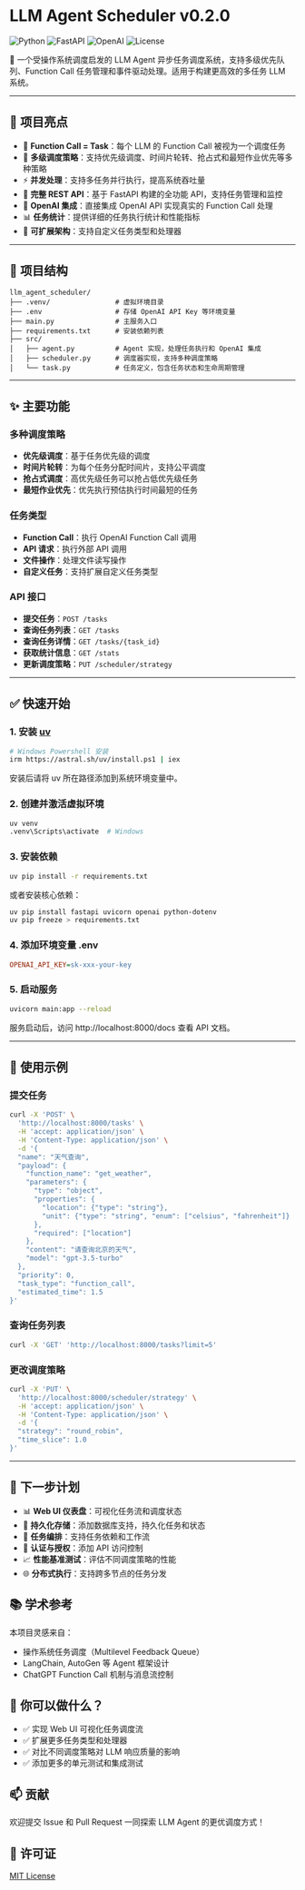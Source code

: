 # LLM Agent Scheduler v0.2.0

![Python](https://img.shields.io/badge/Python-3.9%2B-blue)
![FastAPI](https://img.shields.io/badge/FastAPI-0.115%2B-green)
![OpenAI](https://img.shields.io/badge/OpenAI-API-orange)
![License](https://img.shields.io/badge/License-MIT-blue)

🚀 一个受操作系统调度启发的 LLM Agent 异步任务调度系统，支持多级优先队列、Function Call 任务管理和事件驱动处理。适用于构建更高效的多任务 LLM 系统。

---

## 🌟 项目亮点

- 🧠 **Function Call = Task**：每个 LLM 的 Function Call 被视为一个调度任务
- 🎯 **多级调度策略**：支持优先级调度、时间片轮转、抢占式和最短作业优先等多种策略
- ⚡ **并发处理**：支持多任务并行执行，提高系统吞吐量
- 🔌 **完整 REST API**：基于 FastAPI 构建的全功能 API，支持任务管理和监控
- 🤖 **OpenAI 集成**：直接集成 OpenAI API 实现真实的 Function Call 处理
- 📊 **任务统计**：提供详细的任务执行统计和性能指标
- 🧩 **可扩展架构**：支持自定义任务类型和处理器

---

## 📁 项目结构

```
llm_agent_scheduler/
├── .venv/                # 虚拟环境目录
├── .env                  # 存储 OpenAI API Key 等环境变量
├── main.py               # 主服务入口
├── requirements.txt      # 安装依赖列表
├── src/
│   ├── agent.py          # Agent 实现，处理任务执行和 OpenAI 集成
│   ├── scheduler.py      # 调度器实现，支持多种调度策略
│   └── task.py           # 任务定义，包含任务状态和生命周期管理
```

---

## ✨ 主要功能

### 多种调度策略

- **优先级调度**：基于任务优先级的调度
- **时间片轮转**：为每个任务分配时间片，支持公平调度
- **抢占式调度**：高优先级任务可以抢占低优先级任务
- **最短作业优先**：优先执行预估执行时间最短的任务

### 任务类型

- **Function Call**：执行 OpenAI Function Call 调用
- **API 请求**：执行外部 API 调用
- **文件操作**：处理文件读写操作
- **自定义任务**：支持扩展自定义任务类型

### API 接口

- **提交任务**：`POST /tasks`
- **查询任务列表**：`GET /tasks`
- **查询任务详情**：`GET /tasks/{task_id}`
- **获取统计信息**：`GET /stats`
- **更新调度策略**：`PUT /scheduler/strategy`

---

## ✅ 快速开始

### 1. 安装 [uv](https://github.com/astral-sh/uv)

```bash
# Windows Powershell 安装
irm https://astral.sh/uv/install.ps1 | iex
```

安装后请将 uv 所在路径添加到系统环境变量中。

### 2. 创建并激活虚拟环境

```bash
uv venv
.venv\Scripts\activate  # Windows
```

### 3. 安装依赖

```bash
uv pip install -r requirements.txt
```

或者安装核心依赖：

```bash
uv pip install fastapi uvicorn openai python-dotenv
uv pip freeze > requirements.txt
```

### 4. 添加环境变量 .env

```ini
OPENAI_API_KEY=sk-xxx-your-key
```

### 5. 启动服务

```bash
uvicorn main:app --reload
```

服务启动后，访问 http://localhost:8000/docs 查看 API 文档。

---

## 📝 使用示例

### 提交任务

```bash
curl -X 'POST' \
  'http://localhost:8000/tasks' \
  -H 'accept: application/json' \
  -H 'Content-Type: application/json' \
  -d '{
  "name": "天气查询",
  "payload": {
    "function_name": "get_weather",
    "parameters": {
      "type": "object",
      "properties": {
        "location": {"type": "string"},
        "unit": {"type": "string", "enum": ["celsius", "fahrenheit"]}
      },
      "required": ["location"]
    },
    "content": "请查询北京的天气",
    "model": "gpt-3.5-turbo"
  },
  "priority": 0,
  "task_type": "function_call",
  "estimated_time": 1.5
}'
```

### 查询任务列表

```bash
curl -X 'GET' 'http://localhost:8000/tasks?limit=5'
```

### 更改调度策略

```bash
curl -X 'PUT' \
  'http://localhost:8000/scheduler/strategy' \
  -H 'accept: application/json' \
  -H 'Content-Type: application/json' \
  -d '{
  "strategy": "round_robin",
  "time_slice": 1.0
}'
```

---

## 🔧 下一步计划

- 📊 **Web UI 仪表盘**：可视化任务流和调度状态
- 💾 **持久化存储**：添加数据库支持，持久化任务和状态
- 🔄 **任务编排**：支持任务依赖和工作流
- 🔐 **认证与授权**：添加 API 访问控制
- 📈 **性能基准测试**：评估不同调度策略的性能
- 🌐 **分布式执行**：支持跨多节点的任务分发

## 📚 学术参考

本项目灵感来自：

- 操作系统任务调度（Multilevel Feedback Queue）
- LangChain, AutoGen 等 Agent 框架设计
- ChatGPT Function Call 机制与消息流控制

## 🧠 你可以做什么？

- ✅ 实现 Web UI 可视化任务调度流
- ✅ 扩展更多任务类型和处理器
- ✅ 对比不同调度策略对 LLM 响应质量的影响
- ✅ 添加更多的单元测试和集成测试

## 📫 贡献

欢迎提交 Issue 和 Pull Request 一同探索 LLM Agent 的更优调度方式！

## 📄 许可证

[MIT License](LICENSE)








